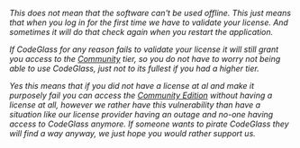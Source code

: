 *This does not mean that the software can't be used offline. This just means that when you log in for the first time we have to validate your license.
And sometimes it will do that check again when you restart the application.*

*If CodeGlass for any reason fails to validate your license it will still grant you access to the [Community]({{site.baseurl}}/docs/Editions/Trail) tier, so you do not have to worry not being able to use CodeGlass, just not to its fullest if you had a higher tier.*

*Yes this means that if you did not have a license at al and make it purposely fail you can access the [Community Edition]({{site.baseurl}}/docs/Editions/Trail) without having a license at all, however we rather have this vulnerability than have a situation like our license provider having an outage and no-one having access to CodeGlass anymore.
If someone wants to pirate CodeGlass they will find a way anyway, we just hope you would rather support us.*